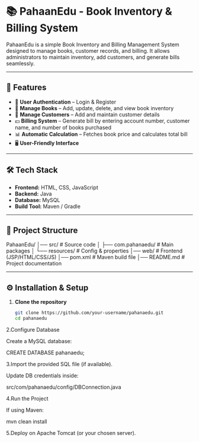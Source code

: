 # 📚 PahaanEdu - Book Inventory & Billing System

PahaanEdu is a simple Book Inventory and Billing Management System designed to manage books, customer records, and billing. It allows administrators to maintain inventory, add customers, and generate bills seamlessly.

---

## 🚀 Features

- 🔐 **User Authentication** – Login & Register  
- 📖 **Manage Books** – Add, update, delete, and view book inventory  
- 👤 **Manage Customers** – Add and maintain customer details  
- 💵 **Billing System** – Generate bill by entering account number, customer name, and number of books purchased  
- 📊 **Automatic Calculation** – Fetches book price and calculates total bill  
- 🖥️ **User-Friendly Interface**  

---

## 🛠️ Tech Stack

- **Frontend:** HTML, CSS, JavaScript  
- **Backend:** Java 
- **Database:** MySQL  
- **Build Tool:** Maven / Gradle  

---

## 📂 Project Structure

PahaanEdu/
│── src/ # Source code
│ ├── com.pahanaedu/ # Main packages
│ └── resources/ # Config & properties
│── web/ # Frontend (JSP/HTML/CSS/JS)
│── pom.xml # Maven build file
│── README.md # Project documentation


---

## ⚙️ Installation & Setup

1. **Clone the repository**
   ```bash
   git clone https://github.com/your-username/pahanaedu.git
   cd pahanaedu
2.Configure Database

Create a MySQL database:

CREATE DATABASE pahanaedu;


3.Import the provided SQL file (if available).

Update DB credentials inside:

src/com/pahanaedu/config/DBConnection.java


4.Run the Project

If using Maven:

mvn clean install


5.Deploy on Apache Tomcat (or your chosen server).
